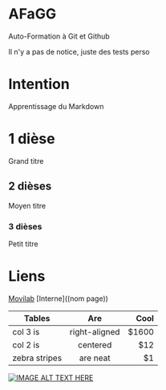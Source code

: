 # AFaGG
Auto-Formation à Git et Github

Il n'y a pas de notice, juste des tests perso

# Intention

Apprentissage du Markdown
# 1 dièse
Grand titre
## 2 dièses
Moyen titre
### 3 dièses
Petit titre

# Liens
[Movilab](http://movilab.org/)
[Interne]((nom page))

| Tables        | Are           | Cool  |
| ------------- |:-------------:| -----:|
| col 3 is      | right-aligned | $1600 |
| col 2 is      | centered      |   $12 |
| zebra stripes | are neat      |    $1 |


[![IMAGE ALT TEXT HERE](http://img.youtube.com/vi/YOUTUBE_VIDEO_ID_HERE/0.jpg)](http://www.youtube.com/watch?v=YOUTUBE_VIDEO_ID_HERE)
